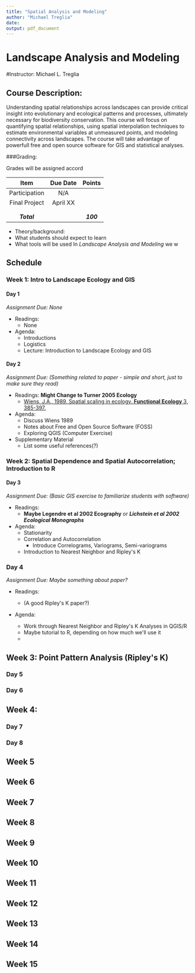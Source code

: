 ```yaml
---
title: "Spatial Analysis and Modeling"
author: "Michael Treglia"
date: 
output: pdf_document
---
```



# Landscape Analysis and Modeling

#Instructor: Michael L. Treglia

## Course Description:
Understanding spatial relationships across landscapes can provide critical insight into evolutionary and ecological patterns and processes, ultimately necessary for biodiversity conservation. This course will focus on quantifying spatial relationships, using spatial interpolation techniques to estimate environmental variables at unmeasured points, and modeling connectivity across landscapes.  The course will take advantage of powerfull free and open source software for GIS and statistical analyses.


###Grading: 

Grades will be assigned accord

|	 Item 	|Due Date	|Points		|
|:-------:	|:-------------:|:-------------:|
|Participation	|N/A		|		|
|Final Project	|April XX	|		|
|		|		|		|
|		|		|		|
|***Total***	|		|***100***	|



* Theory/background: 
* What students should expect to learn
* What tools will be used
In *Landscape Analysis and Modeling* we w


## Schedule

### Week 1: Intro to Landscape Ecology and GIS

#### Day 1
*Assignment Due: None*

* Readings:
	* None
* Agenda: 
	* Introductions
	* Logistics
	* Lecture: Introduction to Landscape Ecology and GIS

#### Day 2
*Assignment Due: (Something related to paper - simple and short, just to make sure they read)*

* Readings: **Might Change to Turner 2005 Ecology**
	* [Wiens, J.A., 1989. Spatial scaling in ecology. **Functional Ecology** 3, 385-397.](http://www.jstor.org/stable/2389612)
* Agenda: 
	* Discuss Wiens 1989 
	* Notes about Free and Open Source Software (FOSS)
	* Exploring QGIS (Computer Exercise)
* Supplementary Material
	* List some useful references(?)



### Week 2: Spatial Dependence and Spatial Autocorrelation; Introduction to R

#### Day 3
*Assignment Due: (Basic GIS exercise to familiarize students with software)*

* Readings: 
	* **Maybe Legendre et al 2002 Ecography** or ***Lichstein et al 2002 Ecological Monographs***
* Agenda:
	* Stationarity
	* Correlation and Autocorrelation
		* Introduce Correlograms, Variograms, Semi-variograms
	* Introduction to Nearest Neighbor and Ripley's K

### Day 4
*Assignment Due: Maybe something about paper?*

* Readings:
	* (A good Ripley's K paper?)
* Agenda:

	* Work through Nearest Neighbor and Ripley's K Analyses in QGIS/R
	* Maybe tutorial to R, depending on how much we'll use it
	* 



## Week 3: Point Pattern Analysis (Ripley's K)


### Day 5

### Day 6


## Week 4: 

### Day 7

### Day 8


## Week 5


## Week 6


## Week 7


## Week 8


## Week 9


## Week 10


## Week 11


## Week 12


## Week 13


## Week 14


## Week 15





